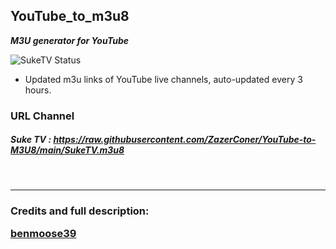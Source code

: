 ## YouTube_to_m3u8

**_M3U generator for YouTube_**

![SukeTV Status](https://raw.githubusercontent.com/ZazerConer/YouTube-to-M3U8/docs/actions/workflows/SukeTV.yml/badge.svg/event=push)

* Updated m3u links of YouTube live channels, auto-updated every 3 hours.

### URL Channel

##### Suke TV : https://raw.githubusercontent.com/ZazerConer/YouTube-to-M3U8/main/SukeTV.m3u8

<br>
<hr>

### Credits and full description: <P><a href="https://github.com/benmoose39/YouTube_to_m3u">benmoose39</a></p>

